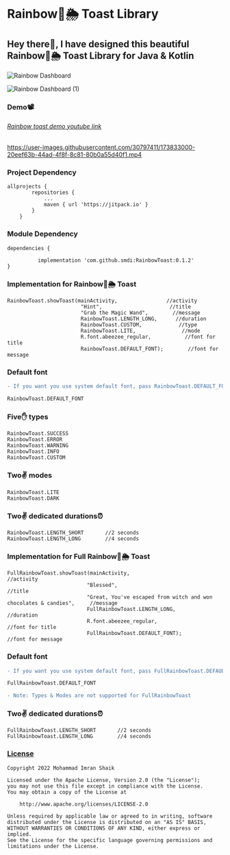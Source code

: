 
# Rainbow🌈🌦 Toast Library

## Hey there👋, I have designed this beautiful Rainbow🌈🌦 Toast Library for Java & Kotlin

![Rainbow Dashboard](https://user-images.githubusercontent.com/30797411/173832748-4ab928f9-54e2-4f0a-9bd2-a77c14ea5b82.svg)

![Rainbow Dashboard (1)](https://user-images.githubusercontent.com/30797411/173832830-917e52d0-bb8b-422a-8bcd-18abc330337a.svg)

### Demo📽

###### [Rainbow toast demo youtube link](https://youtu.be/Q8uRkhdkrQs)

https://user-images.githubusercontent.com/30797411/173833000-20eef63b-44ad-4f8f-8c81-80b0a55d40f1.mp4

### Project Dependency

```
allprojects {
		repositories {
			...
			maven { url 'https://jitpack.io' }
		}
	}
```

### Module Dependency

```
dependencies {
	        
          implementation 'com.github.smdi:RainbowToast:0.1.2'
}

```

### Implementation for Rainbow🌈🌦 Toast

```
RainbowToast.showToast(mainActivity,                //activity
                        "Hint",                      //title
                        "Grab the Magic Wand",        //message
                        RainbowToast.LENGTH_LONG,      //duration
                        RainbowToast.CUSTOM,            //type
                        RainbowToast.LITE,               //mode
                        R.font.abeezee_regular,           //font for title
                        RainbowToast.DEFAULT_FONT);        //font for message
```

### Default font
```diff
- If you want you use system default font, pass RainbowToast.DEFAULT_FONT as parameter

RainbowToast.DEFAULT_FONT
```

### Five✋ types

```
RainbowToast.SUCCESS
RainbowToast.ERROR
RainbowToast.WARNING
RainbowToast.INFO
RainbowToast.CUSTOM
```

### Two✌ modes

```
RainbowToast.LITE
RainbowToast.DARK
```

### Two✌ dedicated durations⏰

```
RainbowToast.LENGTH_SHORT       //2 seconds
RainbowToast.LENGTH_LONG        //4 seconds
```

### Implementation for Full Rainbow🌈🌦 Toast

```
FullRainbowToast.showToast(mainActivity,                                                     //activity
                          "Blessed",                                                          //title
                          "Great, You've escaped from witch and won chocolates & candies",     //message
                          FullRainbowToast.LENGTH_LONG,                                         //duration
                          R.font.abeezee_regular,                                                //font for title
                          FullRainbowToast.DEFAULT_FONT);                                         //font for message
```

### Default font

```diff
- If you want you use system default font, pass FullRainbowToast.DEFAULT_FONT as parameter

FullRainbowToast.DEFAULT_FONT
```

```diff
- Note: Types & Modes are not supported for FullRainbowToast
```

### Two✌ dedicated durations⏰

```
FullRainbowToast.LENGTH_SHORT       //2 seconds
FullRainbowToast.LENGTH_LONG        //4 seconds
```

### [License](http://www.apache.org/licenses/LICENSE-2.0)

```
Copyright 2022 Mohammad Imran Shaik

Licensed under the Apache License, Version 2.0 (the "License");
you may not use this file except in compliance with the License.
You may obtain a copy of the License at

	http://www.apache.org/licenses/LICENSE-2.0

Unless required by applicable law or agreed to in writing, software
distributed under the License is distributed on an "AS IS" BASIS,
WITHOUT WARRANTIES OR CONDITIONS OF ANY KIND, either express or implied.
See the License for the specific language governing permissions and
limitations under the License.
```

